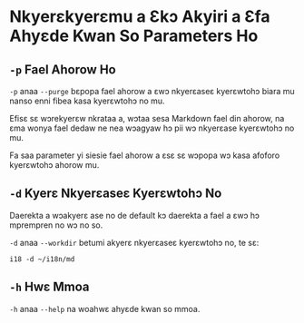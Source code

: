 # Nkyerɛkyerɛmu a Ɛkɔ Akyiri a Ɛfa Ahyɛde Kwan So Parameters Ho

## `-p` Fael Ahorow Ho

`-p` anaa `--purge` bɛpopa fael ahorow a ɛwɔ nkyerɛaseɛ kyerɛwtohɔ biara mu nanso enni fibea kasa kyerɛwtohɔ no mu.

Efisɛ sɛ wɔrekyerɛw nkrataa a, wɔtaa sesa Markdown fael din ahorow, na ɛma wonya fael dedaw ne nea wɔagyaw hɔ pii wɔ nkyerɛase kyerɛwtohɔ no mu.

Fa saa parameter yi siesie fael ahorow a ɛsɛ sɛ wɔpopa wɔ kasa afoforo kyerɛwtohɔ ahorow mu.

## `-d` Kyerɛ Nkyerɛaseɛ Kyerɛwtohɔ No

Daerekta a wɔakyerɛ ase no de default kɔ daerekta a fael a ɛwɔ hɔ mprempren no wɔ no so.

`-d` anaa `--workdir` betumi akyerɛ nkyerɛaseɛ kyerɛwtohɔ no, te sɛ:

```
i18 -d ~/i18n/md
```

## `-h` Hwɛ Mmoa

`-h` anaa `--help` na woahwɛ ahyɛde kwan so mmoa.